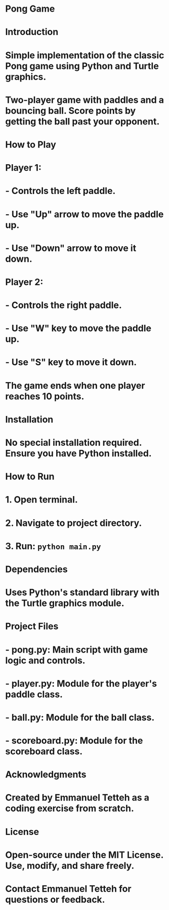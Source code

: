 # Pong Game

# Introduction
# Simple implementation of the classic Pong game using Python and Turtle graphics.
# Two-player game with paddles and a bouncing ball. Score points by getting the ball past your opponent.

# How to Play
# Player 1:
# - Controls the left paddle.
# - Use "Up" arrow to move the paddle up.
# - Use "Down" arrow to move it down.
# Player 2:
# - Controls the right paddle.
# - Use "W" key to move the paddle up.
# - Use "S" key to move it down.
# The game ends when one player reaches 10 points.

# Installation
# No special installation required. Ensure you have Python installed.

# How to Run
# 1. Open terminal.
# 2. Navigate to project directory.
# 3. Run: `python main.py`

# Dependencies
# Uses Python's standard library with the Turtle graphics module.

# Project Files
# - pong.py: Main script with game logic and controls.
# - player.py: Module for the player's paddle class.
# - ball.py: Module for the ball class.
# - scoreboard.py: Module for the scoreboard class.

# Acknowledgments
# Created by Emmanuel Tetteh as a coding exercise from scratch.

# License
# Open-source under the MIT License. Use, modify, and share freely.
# Contact Emmanuel Tetteh for questions or feedback.
